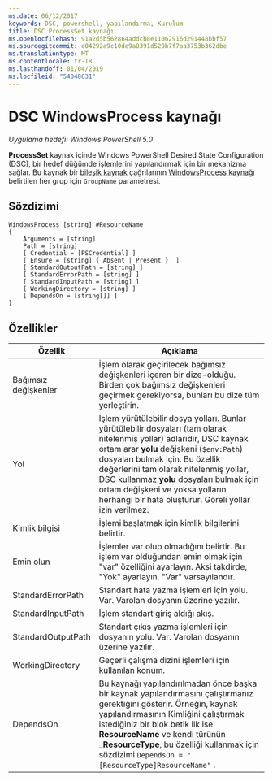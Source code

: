 ```yaml
---
ms.date: 06/12/2017
keywords: DSC, powershell, yapılandırma, Kurulum
title: DSC ProcessSet kaynağı
ms.openlocfilehash: 91a2d5b562864addcb8e11062916d291448bbf57
ms.sourcegitcommit: e04292a9c10de9a8391d529b7f7aa3753b362dbe
ms.translationtype: MT
ms.contentlocale: tr-TR
ms.lasthandoff: 01/04/2019
ms.locfileid: "54048631"
---
```

# <a name="dsc-windowsprocess-resource"></a>DSC WindowsProcess kaynağı

_Uygulama hedefi: Windows PowerShell 5.0_

**ProcessSet** kaynak içinde Windows PowerShell Desired State Configuration (DSC), bir hedef düğümde işlemlerini yapılandırmak için bir mekanizma sağlar. Bu kaynak bir [bileşik kaynak](../../../resources/authoringResourceComposite.md) çağrılarının [WindowsProcess kaynağı](windowsProcessResource.md) belirtilen her grup için `GroupName` parametresi.

## <a name="syntax"></a>Sözdizimi

```
WindowsProcess [string] #ResourceName
{
    Arguments = [string]
    Path = [string]
    [ Credential = [PSCredential] ]
    [ Ensure = [string] { Absent | Present }  ]
    [ StandardOutputPath = [string] ]
    [ StandardErrorPath = [string] ]
    [ StandardInputPath = [string] ]
    [ WorkingDirectory = [string] ]
    [ DependsOn = [string[]] ]
}
```

## <a name="properties"></a>Özellikler

| Özellik | Açıklama |
| --- | --- |
| Bağımsız değişkenler| İşlem olarak geçirilecek bağımsız değişkenleri içeren bir dize-olduğu. Birden çok bağımsız değişkenleri geçirmek gerekiyorsa, bunları bu dize tüm yerleştirin.|
| Yol| İşlem yürütülebilir dosya yolları. Bunlar yürütülebilir dosyaları (tam olarak nitelenmiş yollar) adlarıdır, DSC kaynak ortam arar **yolu** değişkeni (`$env:Path`) dosyaları bulmak için. Bu özellik değerlerini tam olarak nitelenmiş yollar, DSC kullanmaz **yolu** dosyaları bulmak için ortam değişkeni ve yoksa yolların herhangi bir hata oluşturur. Göreli yollar izin verilmez.|
| Kimlik bilgisi| İşlemi başlatmak için kimlik bilgilerini belirtir.|
| Emin olun| İşlemler var olup olmadığını belirtir. Bu işlem var olduğundan emin olmak için "var" özelliğini ayarlayın. Aksi takdirde, "Yok" ayarlayın. "Var" varsayılandır.|
| StandardErrorPath| Standart hata yazma işlemleri için yolu. Var. Varolan dosyanın üzerine yazılır.|
| StandardInputPath| İşlem standart giriş aldığı akış.|
| StandardOutputPath| Standart çıkış yazma işlemleri için dosyanın yolu. Var. Varolan dosyanın üzerine yazılır.|
| WorkingDirectory| Geçerli çalışma dizini işlemleri için kullanılan konum.|
| DependsOn | Bu kaynağı yapılandırılmadan önce başka bir kaynak yapılandırmasını çalıştırmanız gerektiğini gösterir. Örneğin, kaynak yapılandırmasının Kimliğini çalıştırmak istediğiniz bir blok betik ilk ise **ResourceName** ve kendi türünün **_ResourceType**, bu özelliği kullanmak için sözdizimi `DependsOn = "[ResourceType]ResourceName"` .|

